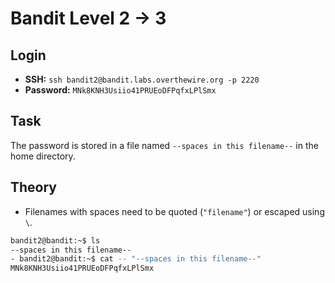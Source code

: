 # Bandit Level 2 → 3

## Login
- **SSH:** `ssh bandit2@bandit.labs.overthewire.org -p 2220`
- **Password:** `MNk8KNH3Usiio41PRUEoDFPqfxLPlSmx`

## Task
The password is stored in a file named `--spaces in this filename--` in the home directory.

## Theory
- Filenames with spaces need to be quoted (`"filename"`) or escaped using `\`.

```bash
bandit2@bandit:~$ ls
--spaces in this filename--
- bandit2@bandit:~$ cat -- "--spaces in this filename--"
MNk8KNH3Usiio41PRUEoDFPqfxLPlSmx
```




